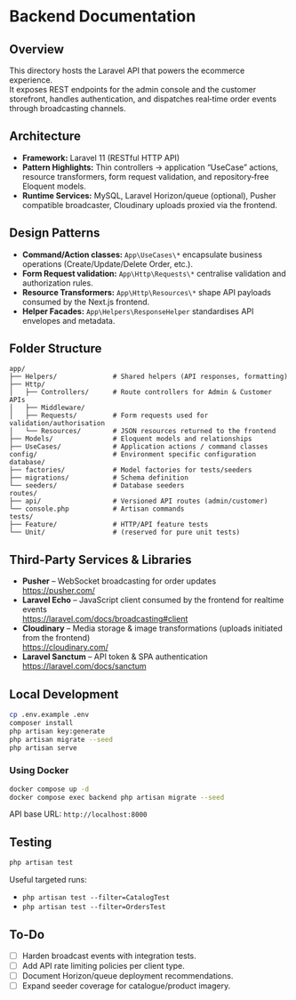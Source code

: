 # Backend Documentation

## Overview

This directory hosts the Laravel API that powers the ecommerce experience.  
It exposes REST endpoints for the admin console and the customer storefront, handles authentication, and dispatches real‑time order events through broadcasting channels.

## Architecture

- **Framework:** Laravel 11 (RESTful HTTP API)
- **Pattern Highlights:** Thin controllers → application “UseCase” actions, resource transformers, form request validation, and repository‑free Eloquent models.
- **Runtime Services:** MySQL, Laravel Horizon/queue (optional), Pusher compatible broadcaster, Cloudinary uploads proxied via the frontend.

## Design Patterns

- **Command/Action classes:** `App\UseCases\*` encapsulate business operations (Create/Update/Delete Order, etc.).
- **Form Request validation:** `App\Http\Requests\*` centralise validation and authorization rules.
- **Resource Transformers:** `App\Http\Resources\*` shape API payloads consumed by the Next.js frontend.
- **Helper Facades:** `App\Helpers\ResponseHelper` standardises API envelopes and metadata.

## Folder Structure

```
app/
├── Helpers/              # Shared helpers (API responses, formatting)
├── Http/
│   ├── Controllers/      # Route controllers for Admin & Customer APIs
│   ├── Middleware/
│   ├── Requests/         # Form requests used for validation/authorisation
│   └── Resources/        # JSON resources returned to the frontend
├── Models/               # Eloquent models and relationships
├── UseCases/             # Application actions / command classes
config/                   # Environment specific configuration
database/
├── factories/            # Model factories for tests/seeders
├── migrations/           # Schema definition
└── seeders/              # Database seeders
routes/
├── api/                  # Versioned API routes (admin/customer)
└── console.php           # Artisan commands
tests/
├── Feature/              # HTTP/API feature tests
└── Unit/                 # (reserved for pure unit tests)
```

## Third-Party Services & Libraries

- **Pusher** – WebSocket broadcasting for order updates  
  https://pusher.com/
- **Laravel Echo** – JavaScript client consumed by the frontend for realtime events  
  https://laravel.com/docs/broadcasting#client
- **Cloudinary** – Media storage & image transformations (uploads initiated from the frontend)  
  https://cloudinary.com/
- **Laravel Sanctum** – API token & SPA authentication  
  https://laravel.com/docs/sanctum

## Local Development

```bash
cp .env.example .env
composer install
php artisan key:generate
php artisan migrate --seed
php artisan serve
```

### Using Docker

```bash
docker compose up -d
docker compose exec backend php artisan migrate --seed
```

API base URL: `http://localhost:8000`

## Testing

```bash
php artisan test
```

Useful targeted runs:

- `php artisan test --filter=CatalogTest`
- `php artisan test --filter=OrdersTest`

## To-Do

- [ ] Harden broadcast events with integration tests.
- [ ] Add API rate limiting policies per client type.
- [ ] Document Horizon/queue deployment recommendations.
- [ ] Expand seeder coverage for catalogue/product imagery.
